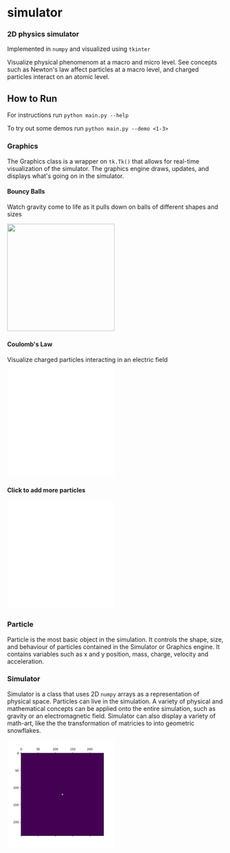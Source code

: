 # simulator

### 2D physics simulator
Implemented in `numpy` and visualized using `tkinter`

Visualize physical phenomenom at a macro and micro level. See concepts such as Newton's law affect particles at a macro level, and charged particles interact on an atomic level.



## How to Run

For instructions run `python main.py --help`

To try out some demos run `python main.py --demo <1-3>`


### Graphics

The Graphics class is a wrapper on `tk.Tk()` that allows for real-time visualization of the simulator. The graphics engine draws, updates, and displays what's going on in the simulator.

#### Bouncy Balls

Watch gravity come to life as it pulls down on balls of different shapes and sizes

<img style="height:250px; width:250px;" src="renders/bounce.gif">

#### Coulomb's Law

Visualize charged particles interacting in an electric field

<img style="height:250px; width:250px;" src="renders/coulomb.gif">


#### Click to add more particles

<img style="height:250px; width:250px;" src="renders/click.gif">

### Particle

Particle is the most basic object in the simulation. It controls the shape, size, and behaviour of particles contained in the Simulator or Graphics engine. It contains variables such as x and y position, mass, charge, velocity and acceleration.

### Simulator

Simulator is a class that uses 2D `numpy` arrays as a representation of physical space. Particles can live in the simulation. A variety of physical and mathematical concepts can be applied onto the entire simulation, such as gravity or an electromagnetic field. Simulator can also display a variety of math-art, like the the transformation of matricies to into geometric snowflakes.

<img style="height:250px; width:250px;" src="renders/flower0.gif">


